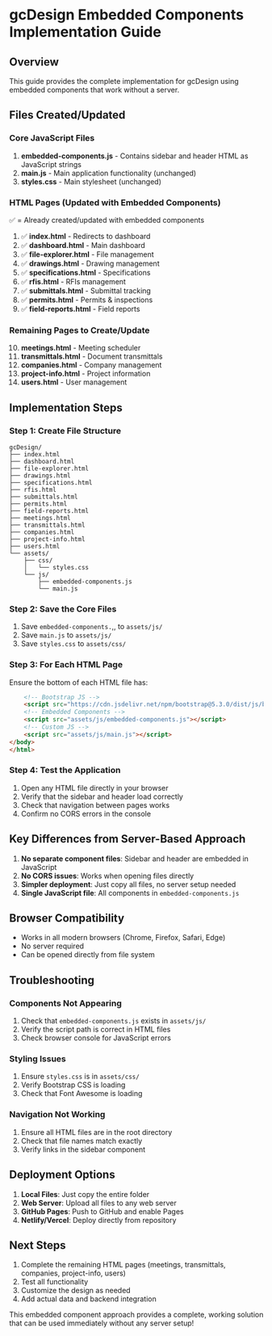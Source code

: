 # gcDesign Embedded Components Implementation Guide

## Overview
This guide provides the complete implementation for gcDesign using embedded components that work without a server.

## Files Created/Updated

### Core JavaScript Files
1. **embedded-components.js** - Contains sidebar and header HTML as JavaScript strings
2. **main.js** - Main application functionality (unchanged)
3. **styles.css** - Main stylesheet (unchanged)

### HTML Pages (Updated with Embedded Components)
✅ = Already created/updated with embedded components

1. ✅ **index.html** - Redirects to dashboard
2. ✅ **dashboard.html** - Main dashboard
3. ✅ **file-explorer.html** - File management
4. ✅ **drawings.html** - Drawing management
5. ✅ **specifications.html** - Specifications
6. ✅ **rfis.html** - RFIs management
7. ✅ **submittals.html** - Submittal tracking
8. ✅ **permits.html** - Permits & inspections
9. ✅ **field-reports.html** - Field reports

### Remaining Pages to Create/Update
10. **meetings.html** - Meeting scheduler
11. **transmittals.html** - Document transmittals
12. **companies.html** - Company management
13. **project-info.html** - Project information
14. **users.html** - User management

## Implementation Steps

### Step 1: Create File Structure
```
gcDesign/
├── index.html
├── dashboard.html
├── file-explorer.html
├── drawings.html
├── specifications.html
├── rfis.html
├── submittals.html
├── permits.html
├── field-reports.html
├── meetings.html
├── transmittals.html
├── companies.html
├── project-info.html
├── users.html
└── assets/
    ├── css/
    │   └── styles.css
    └── js/
        ├── embedded-components.js
        └── main.js
```

### Step 2: Save the Core Files
1. Save `embedded-components.`,, to `assets/js/`
2. Save `main.js` to `assets/js/`
3. Save `styles.css` to `assets/css/`

### Step 3: For Each HTML Page
Ensure the bottom of each HTML file has:
```html
    <!-- Bootstrap JS -->
    <script src="https://cdn.jsdelivr.net/npm/bootstrap@5.3.0/dist/js/bootstrap.bundle.min.js"></script>
    <!-- Embedded Components -->
    <script src="assets/js/embedded-components.js"></script>
    <!-- Custom JS -->
    <script src="assets/js/main.js"></script>
</body>
</html>
```

### Step 4: Test the Application
1. Open any HTML file directly in your browser
2. Verify that the sidebar and header load correctly
3. Check that navigation between pages works
4. Confirm no CORS errors in the console

## Key Differences from Server-Based Approach

1. **No separate component files**: Sidebar and header are embedded in JavaScript
2. **No CORS issues**: Works when opening files directly
3. **Simpler deployment**: Just copy all files, no server setup needed
4. **Single JavaScript file**: All components in `embedded-components.js`

## Browser Compatibility
- Works in all modern browsers (Chrome, Firefox, Safari, Edge)
- No server required
- Can be opened directly from file system

## Troubleshooting

### Components Not Appearing
1. Check that `embedded-components.js` exists in `assets/js/`
2. Verify the script path is correct in HTML files
3. Check browser console for JavaScript errors

### Styling Issues
1. Ensure `styles.css` is in `assets/css/`
2. Verify Bootstrap CSS is loading
3. Check that Font Awesome is loading

### Navigation Not Working
1. Ensure all HTML files are in the root directory
2. Check that file names match exactly
3. Verify links in the sidebar component

## Deployment Options
1. **Local Files**: Just copy the entire folder
2. **Web Server**: Upload all files to any web server
3. **GitHub Pages**: Push to GitHub and enable Pages
4. **Netlify/Vercel**: Deploy directly from repository

## Next Steps
1. Complete the remaining HTML pages (meetings, transmittals, companies, project-info, users)
2. Test all functionality
3. Customize the design as needed
4. Add actual data and backend integration

This embedded component approach provides a complete, working solution that can be used immediately without any server setup!
